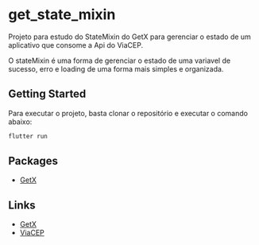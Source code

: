 # get_state_mixin

Projeto para estudo do StateMixin do GetX para gerenciar o estado de um aplicativo que consome a Api do ViaCEP.

O stateMixin é uma forma de gerenciar o estado de uma variavel de sucesso, erro e loading de uma forma mais simples e organizada.

## Getting Started

Para executar o projeto, basta clonar o repositório e executar o comando abaixo:

```bash
flutter run
```

## Packages

- [GetX](https://pub.dev/packages/get)

## Links

- [GetX](https://pub.dev/packages/get)
- [ViaCEP](https://viacep.com.br/)